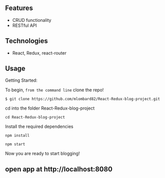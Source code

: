 
Features
------

- CRUD functionality
- RESTful API

Technologies
--------
- React, Redux, react-router

Usage
------

Getting Started:

To begin, `from the command line` clone the repo!

`$ git clone https://github.com/mlombard82/React-Redux-blog-project.git`

cd into the folder React-Redux-blog-project

`cd React-Redux-blog-project`

Install the required dependencies

`npm install`

`npm start`

Now you are ready to start blogging!

open app at http://localhost:8080
----------------
